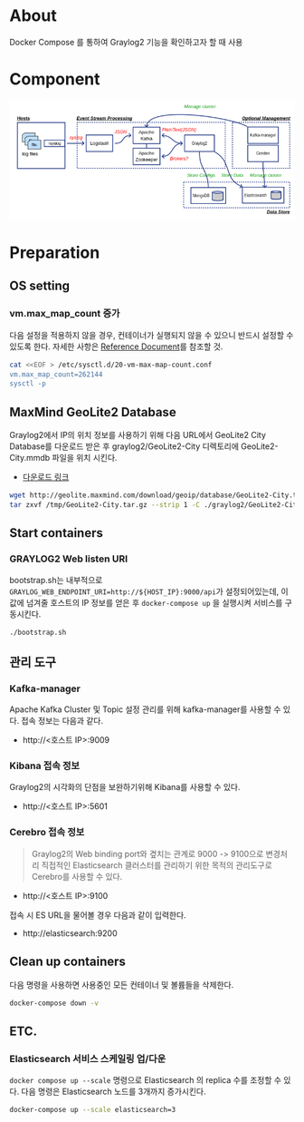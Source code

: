 # About
Docker Compose 를 통하여 Graylog2 기능을 확인하고자 할 때 사용

# Component

 ![1541819026824](assets/1541819026824.png)

# Preparation

## OS setting
### vm.max_map_count 증가
다음 설정을 적용하지 않을 경우, 컨테이너가 실행되지 않을 수 있으니 반드시 설정할 수 있도록 한다. 자세한 사항은 [Reference Document](https://www.elastic.co/guide/en/elasticsearch/reference/5.6/docker.html)를 참조할 것.
```bash
cat <<EOF > /etc/sysctl.d/20-vm-max-map-count.conf 
vm.max_map_count=262144
sysctl -p
```

## MaxMind GeoLite2 Database

Graylog2에서 IP의 위치 정보를 사용하기 위해 다음 URL에서 GeoLite2 City Database를 다운로드 받은 후 graylog2/GeoLite2-City 디렉토리에 GeoLite2-City.mmdb 파일을 위치 시킨다.

* [다운로드 링크](https://dev.maxmind.com/geoip/geoip2/geolite2/)

```bash
wget http://geolite.maxmind.com/download/geoip/database/GeoLite2-City.tar.gz -O /tmp/GeoLite2-City.tar.gz
tar zxvf /tmp/GeoLite2-City.tar.gz --strip 1 -C ./graylog2/GeoLite2-City
```

## Start containers
### GRAYLOG2 Web listen URI

bootstrap.sh는 내부적으로 `GRAYLOG_WEB_ENDPOINT_URI=http://${HOST_IP}:9000/api`가 설정되어있는데, 이 값에 넘겨줄 호스트의 IP 정보를 얻은 후 `docker-compose up` 을 실행시켜 서비스를 구동시킨다.

```
./bootstrap.sh
```



## 관리 도구

### Kafka-manager
Apache Kafka Cluster 및 Topic 설정 관리를 위해 kafka-manager를 사용할 수 있다.
접속 정보는 다음과 같다.
*  http://<호스트 IP>:9009

### Kibana 접속 정보
Graylog2의 시각화의 단점을 보완하기위해 Kibana를 사용할 수 있다. 
* http://<호스트 IP>:5601

### Cerebro 접속 정보
> Graylog2의 Web binding port와 곂치는 관계로 9000 -> 9100으로 변경처리
직접적인 Elasticsearch 클러스터를 관리하기 위한 목적의 관리도구로 Cerebro를 사용할 수 있다.

* http://<호스트 IP>:9100

접속 시 ES URL을 물어볼 경우 다음과 같이 입력한다.
* http://elasticsearch:9200

## Clean up containers
다음 명령을 사용하면 사용중인 모든 컨테이너 및 볼륨들을 삭제한다.
```bash
docker-compose down -v
```

## ETC.

### Elasticsearch 서비스 스케일링 업/다운

`docker compose up --scale` 명령으로 Elasticsearch 의 replica 수를 조정할 수 있다.
다음 명령은 Elasticsearch 노드를 3개까지 증가시킨다.
```bash
docker-compose up --scale elasticsearch=3
```